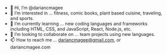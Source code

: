 - 👋 Hi, I’m @dariancmagee
- 👀 I’m interested in ... fitness, comic books, plant based cuisine, traveling, and sports.
- 🌱 I’m currently learning ... new coding languages and frameworks including HTML, CSS, and JavaScript, React, Node.js, etc.
- 💞️ I’m looking to collaborate on ... team projects using new languages.
- 📫 How to reach me ... dariancmagee@gmail.com, or dariancmagee.com

<!---
dariancmagee/dariancmagee is a ✨ special ✨ repository because its `README.md` (this file) appears on your GitHub profile.
You can click the Preview link to take a look at your changes.
--->
